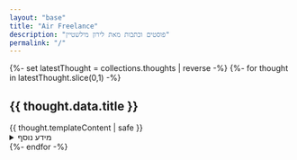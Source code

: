 ```yaml
---
layout: "base"
title: "Air Freelance"
description: "פוסטים וכתבות מאת לירון מילשטיין"
permalink: "/"
---
```

{%- set latestThought = collections.thoughts | reverse -%}
{%- for thought in latestThought.slice(0,1) -%}
  <article>
    <h2>{{ thought.data.title }}</h2>
        {{ thought.templateContent | safe }}
<details>
<summary>מידע נוסף</summary>
<p>
עוד מחשבות על {%- for tag in thought.data.tags -%} {%- if tag != "thoughts" -%}<a href="{{ tagUrl | url }}"> {{ tag }} </a>•{% endif %}{% endfor %}
<time>{{ thought.date | hebrewDate }}</time><br>
<time datetime="{{ thought.date }}">{{ thought.date | displayDate }}</time><br>
<time datetime="{{ thought.date }}">{{ thought.date | hebrewDate }}</time>
</p>
</details>
    </article>
    {%- endfor -%}